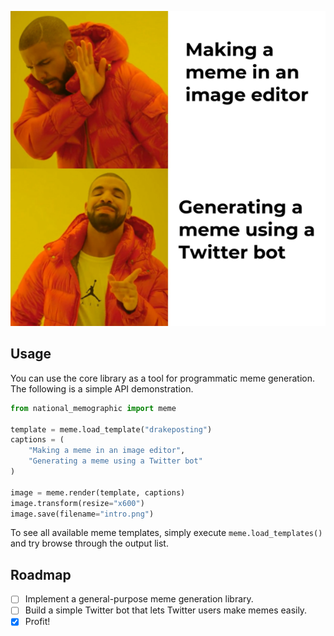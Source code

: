 ![Introduction][1]

## Usage

You can use the core library as a tool for programmatic meme generation. The
following is a simple API demonstration.

```python
from national_memographic import meme

template = meme.load_template("drakeposting")
captions = (
    "Making a meme in an image editor",
    "Generating a meme using a Twitter bot"
)

image = meme.render(template, captions)
image.transform(resize="x600")
image.save(filename="intro.png")
```

To see all available meme templates, simply execute `meme.load_templates()`
and try browse through the output list.

## Roadmap
 - [ ] Implement a general-purpose meme generation library.
 - [ ] Build a simple Twitter bot that lets Twitter users make memes easily.
 - [x] Profit!

[1]: https://raw.githubusercontent.com/hacksparr0w/national_memographic/main/intro.png
